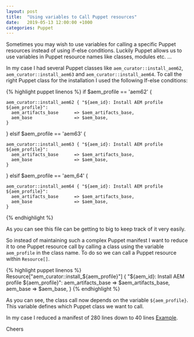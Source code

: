 ```yaml
---
layout: post
title:  "Using variables to Call Puppet resources"
date:   2019-05-13 12:00:00 +1000
categories: Puppet
---
```


Sometimes you may wish to use variables for calling a specific Puppet resources instead of using if-else conditions. Luckily Puppet allows us to use variables in Puppet resource names like classes, modules etc. ...

<!--excerpts-->

In my case I had several Puppet classes like `aem_curator::install_aem62`, `aem_curator::install_aem63` and `aem_curator::install_aem64`. To call the right Puppet class for the installation I used the following If-else conditions:


{% highlight puppet linenos %}
if $aem_profile == 'aem62' {

    aem_curator::install_aem62 { "${aem_id}: Install AEM profile ${aem_profile}":
      aem_artifacts_base      => $aem_artifacts_base,
      aem_base                => $aem_base,
    }

  } elsif $aem_profile == 'aem63' {

    aem_curator::install_aem63 { "${aem_id}: Install AEM profile ${aem_profile}":
      aem_artifacts_base      => $aem_artifacts_base,
      aem_base                => $aem_base,
    }

  } elsif $aem_profile == 'aem_64' {

    aem_curator::install_aem64 { "${aem_id}: Install AEM profile ${aem_profile}":
      aem_artifacts_base      => $aem_artifacts_base,
      aem_base                => $aem_base,
    }
{% endhighlight %}

As you can see this file can be getting to big to keep track of it very easily.

So instead of maintaining such a complex Puppet manifest I want to reduce it to one Puppet resource call by calling a class using the variable `aem_profile` in the class name. To do so we can call a Puppet resource within `Resource[]`.

{% highlight puppet linenos %}
Resource["aem_curator::install_${aem_profile}"]  { "${aem_id}: Install AEM profile ${aem_profile}":
  aem_artifacts_base      => $aem_artifacts_base,
  aem_base                => $aem_base,
}
{% endhighlight %}

As you can see, the class call now depends on the variable `${aem_profile}`. This variable defines which Puppet class we want to call.

In my case I reduced a manifest of 280 lines down to 40 lines [Example](https://github.com/shinesolutions/puppet-aem-curator/commit/87b303f39759b49a308f4e60c9d700cbfbaa8554#diff-fcd29db3229524a51a7f2645715cdaec).

Cheers
